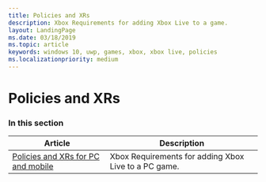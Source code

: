 ```yaml
---
title: Policies and XRs
description: Xbox Requirements for adding Xbox Live to a game.
layout: LandingPage
ms.date: 03/18/2019
ms.topic: article
keywords: windows 10, uwp, games, xbox, xbox live, policies
ms.localizationpriority: medium
---
```


# Policies and XRs


### In this section

| Article | Description |
|---------|-------------|
| [Policies and XRs for PC and mobile](pc/live-policies-pc-nav.md) | Xbox Requirements for adding Xbox Live to a PC game. |

<!-- chm also has Console XRs -->
